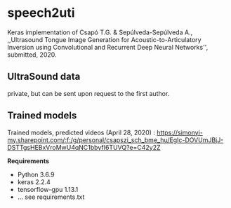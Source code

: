 # speech2uti

Keras implementation of Csapó T.G. & Sepúlveda-Sepúlveda A., ,,Ultrasound Tongue Image Generation for Acoustic-to-Articulatory Inversion using Convolutional and Recurrent Deep Neural Networks'', submitted, 2020.

## UltraSound data

private, but can be sent upon request to the first author.

## Trained models

Trained models, predicted videos (April 28, 2020) : https://simonyi-my.sharepoint.com/:f:/g/personal/csapszi_sch_bme_hu/EgIc-DOVUmJBjJ-DSTTgsHEBxVroMwU4qNC1bbyfI6TUVQ?e=C42y2Z

**Requirements**

- Python 3.6.9
- keras 2.2.4
- tensorflow-gpu 1.13.1
- ... see requirements.txt